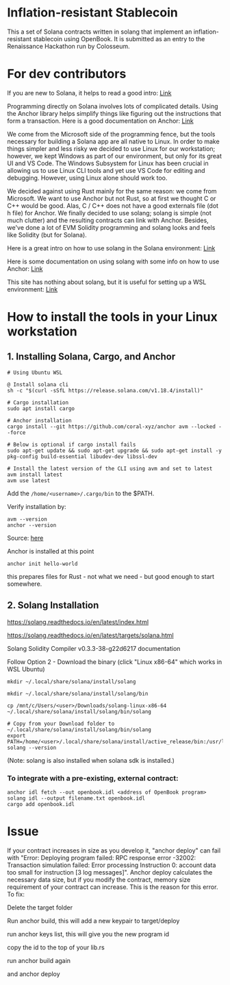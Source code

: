 # Inflation-resistant Stablecoin

This a set of Solana contracts written in solang that implement an inflation-resistant stablecoin using OpenBook. It is submitted as an entry to the Renaissance Hackathon run by Colosseum.

# For dev contributors

If you are new to Solana, it helps to read a good intro: [Link](https://www.helius.dev/blog/the-solana-programming-model-an-introduction-to-developing-on-solana)

Programming directly on Solana involves lots of complicated details. Using the Anchor library helps simplify things like figuring out the instructions that form a transaction. Here is a good documentation on Anchor: [Link](https://book.anchor-lang.com/)

We come from the Microsoft side of the programming fence, but the tools necessary for building a Solana app are all native to Linux. In order to make things simpler and less risky we decided to use Linux for our workstation; however, we kept Windows as part of our environment, but only for its great UI and VS Code. The Windows Subsystem for Linux has been crucial in allowing us to use Linux CLI tools and yet use VS Code for editing and debugging. However, using Linux alone should work too.

We decided against using Rust mainly for the same reason: we come from Microsoft. We want to use Anchor but not Rust, so at first we thought C or C++ would be good. Alas, C / C++ does not have a good externals file (dot h file) for Anchor. We finally decided to use solang; solang is simple (not much clutter) and the resulting contracts can link with Anchor. Besides, we've done a lot of EVM Solidity programming and solang looks and feels like Solidity (but for Solana).

Here is a great intro on how to use solang in the Solana environment: [Link](https://solidityonsolana.one/CourseContent)

Here is some documentation on using solang with some info on how to use Anchor: [Link](https://solang.readthedocs.io/en/v0.3.3/targets/solana.html)

This site has nothing about solang, but it is useful for setting up a WSL environment:
[Link](https://www.helius.dev/blog/an-introduction-to-anchor-a-beginners-guide-to-building-solana-programs)


# How to install the tools in your Linux workstation

## 1. Installing Solana, Cargo, and Anchor

```shell
# Using Ubuntu WSL

@ Install solana cli
sh -c "$(curl -sSfL https://release.solana.com/v1.18.4/install)"

# Cargo installation
sudo apt install cargo

# Anchor installation
cargo install --git https://github.com/coral-xyz/anchor avm --locked --force

# Below is optional if cargo install fails
sudo apt-get update && sudo apt-get upgrade && sudo apt-get install -y pkg-config build-essential libudev-dev libssl-dev

# Install the latest version of the CLI using avm and set to latest
avm install latest
avm use latest
```

Add the `/home/<username>/.cargo/bin` to the $PATH.

Verify installation by:

```shell
avm --version
anchor --version
```

Source: [here](https://www.anchor-lang.com/docs/installation)

Anchor is installed at this point

```shell
anchor init hello-world
```

this prepares files for Rust - not what we need - but good enough to start somewhere.

## 2. Solang Installation

https://solang.readthedocs.io/en/latest/index.html

https://solang.readthedocs.io/en/latest/targets/solana.html

Solang Solidity Compiler v0.3.3-38-g22d6217 documentation

Follow Option 2 - Download the binary
(click "Linux x86-64" which works in WSL Ubuntu)

```shell
mkdir ~/.local/share/solana/install/solang

mkdir ~/.local/share/solana/install/solang/bin

cp /mnt/c/Users/<user>/Downloads/solang-linux-x86-64 ~/.local/share/solana/install/solang/bin/solang

# Copy from your Download folder to ~/.local/share/solana/install/solang/bin/solang
export PATH=/home/<user>/.local/share/solana/install/active_release/bin:/usr/local/sbin:/usr/local/bin:/usr/sbin:/usr/bin:/sbin:/bin:/usr/games:/usr/local/games:/usr/lib/wsl/lib:~/.local/share/solana/install/solang/bin/solang
solang --version
```

(Note: solang is also installed when solana sdk is installed.)

### To integrate with a pre-existing, external contract:

```shell
anchor idl fetch --out openbook.idl <address of OpenBook program>
solang idl --output filename.txt openbook.idl
cargo add openbook.idl
```


# Issue

If your contract increases in size as you develop it, "anchor deploy" can fail with "Error: Deploying program failed: RPC response error -32002: Transaction simulation failed: Error processing Instruction 0: account data too small for instruction [3 log messages]". Anchor deploy calculates the necessary data size, but if you modify the contract, memory size requirement of your contract can increase. This is the reason for this error. To fix:

Delete the target folder

Run anchor build, this will add a new keypair to target/deploy

run anchor keys list, this will give you the new program id

copy the id to the top of your lib.rs

run anchor build again

and anchor deploy
